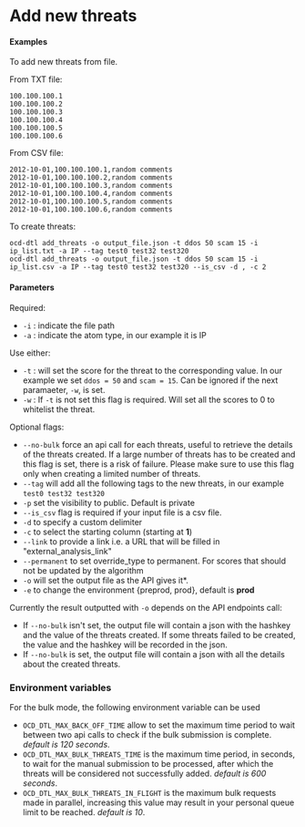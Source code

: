 # Add new threats

#### Examples

To add new threats from file.

From TXT file:

    100.100.100.1
    100.100.100.2
    100.100.100.3
    100.100.100.4
    100.100.100.5
    100.100.100.6


From CSV file:

    2012-10-01,100.100.100.1,random comments
    2012-10-01,100.100.100.2,random comments
    2012-10-01,100.100.100.3,random comments
    2012-10-01,100.100.100.4,random comments
    2012-10-01,100.100.100.5,random comments
    2012-10-01,100.100.100.6,random comments

To create threats:

    ocd-dtl add_threats -o output_file.json -t ddos 50 scam 15 -i ip_list.txt -a IP --tag test0 test32 test320 
    ocd-dtl add_threats -o output_file.json -t ddos 50 scam 15 -i ip_list.csv -a IP --tag test0 test32 test320 --is_csv -d , -c 2

#### Parameters
Required:
* `-i` : indicate the file path 
* `-a` : indicate the atom type, in our example it is IP 

Use either:
* `-t` : will set the score for the threat to the corresponding value. In our example we set `ddos = 50` and `scam = 15`. Can be ignored if the next paramaeter, `-w`, is set.
* `-w` : If `-t` is not set this flag is required. Will set all the scores to 0 to whitelist the threat.


Optional flags:
* `--no-bulk` force an api call for each threats, useful to retrieve the details of the threats created. If a large number of threats has to be created and this flag is set, there is a risk of failure. Please make sure to use this flag only when creating a limited number of threats.
* `--tag` will add all the following tags to the new threats, in our example `test0 test32 test320`  
* `-p` set the visibility to public. Default is private  
* `--is_csv` flag is required if your input file is a csv file.  
* `-d` to specify a custom delimiter  
* `-c` to select the starting column (starting at **1**)  
* `--link` to provide a link i.e. a URL that will be filled in "external_analysis_link"  
* `--permanent` to set override_type to permanent. For scores that should not be updated by the algorithm  
* `-o` will set the output file as the API gives it*.  
* `-e` to change the environment {preprod, prod},  default is **prod**   


Currently the result outputted with `-o` depends on the API endpoints call:
* If `--no-bulk` isn't set, the output file will contain a json with the hashkey and the value of the threats created. If some threats failed to be created, the value and the hashkey will be recorded in the json.
* If `--no-bulk` is set, the output file will contain a json with all the details about the created threats.

### Environment variables

For the bulk mode, the following environment variable can be used 

* `OCD_DTL_MAX_BACK_OFF_TIME` allow to set the maximum time period to wait between two api 
calls to check if the bulk submission is complete.  *default is 120 seconds*.
* `OCD_DTL_MAX_BULK_THREATS_TIME` is the maximum time period, in seconds, to wait for the manual submission to be processed, 
after which the threats will be considered not successfully added. *default is 600 seconds*.
* `OCD_DTL_MAX_BULK_THREATS_IN_FLIGHT` is the maximum bulk requests made in parallel, 
increasing this value may result in your personal queue limit to be reached. *default is 10*.